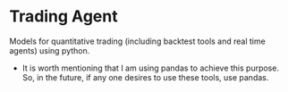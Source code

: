# Trading Agent
Models for quantitative trading (including backtest tools and real time agents) using python.

- It is worth mentioning that I am using pandas to achieve this purpose. So, in the future, if any one desires to use these tools, use pandas.
